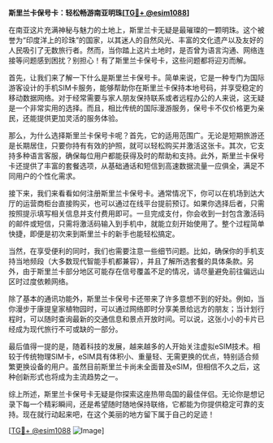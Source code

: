 **斯里兰卡保号卡：轻松畅游南亚明珠[[TG💪+ @esim1088](https://t.me/s/esim1088)]**

在南亚这片充满神秘与魅力的土地上，斯里兰卡无疑是最璀璨的一颗明珠。这个被誉为“印度洋上的珍珠”的国家，以其迷人的自然风光、丰富的文化遗产以及友好的人民吸引了无数旅行者。然而，当你踏上这片土地时，是否曾为语言沟通、网络连接等问题感到困扰？别担心！有了斯里兰卡保号卡，这些问题都将迎刃而解。

首先，让我们来了解一下什么是斯里兰卡保号卡。简单来说，它是一种专门为国际游客设计的手机SIM卡服务，能够帮助你在斯里兰卡保持本地号码，并享受稳定的移动数据网络。对于经常需要与家人朋友保持联系或者远程办公的人来说，这无疑是一个非常实用的选择。而且，相比传统的国际漫游服务，保号卡不仅价格更为亲民，还能提供更加灵活的服务体验。

那么，为什么选择斯里兰卡保号卡呢？首先，它的适用范围广。无论是短期旅游还是长期居住，只要你持有有效的护照，就可以轻松购买并激活这张卡。其次，它支持多种语言客服，确保每位用户都能获得及时的帮助和支持。此外，斯里兰卡保号卡还提供了丰富的套餐选项，从基础通话和短信到高速数据流量一应俱全，满足不同用户的个性化需求。

接下来，我们来看看如何注册斯里兰卡保号卡。通常情况下，你可以在机场到达大厅的运营商柜台直接购买，也可以通过在线平台提前预订。如果你选择后者，只需按照提示填写相关信息并支付费用即可。一旦完成支付，你会收到一封包含激活码的邮件或短信，只需将激活码输入到手机中，就能立刻开始使用了。整个过程简单快捷，即便是初次来到斯里兰卡的新手也能轻松搞定。

当然，在享受便利的同时，我们也需要注意一些细节问题。比如，确保你的手机支持当地频段（大多数现代智能手机都兼容），并且了解所选套餐的具体条款。另外，由于斯里兰卡部分地区可能存在信号覆盖不足的情况，请尽量避免前往偏远山区时过度依赖网络。

除了基本的通讯功能外，斯里兰卡保号卡还带来了许多意想不到的好处。例如，当你漫步于康提皇家植物园时，可以通过网络即时分享美景给远方的朋友；当计划行程时，可以随时查询最新的交通信息和景点开放时间。可以说，这张小小的卡片已经成为现代旅行不可或缺的一部分。

最后值得一提的是，随着科技的发展，越来越多的人开始关注虚拟eSIM技术。相较于传统物理SIM卡，eSIM具有体积小、重量轻、无需更换的优点，特别适合频繁更换设备的用户。虽然目前斯里兰卡尚未全面普及eSIM，但相信不久之后，这种创新形式也将成为主流趋势之一。

综上所述，斯里兰卡保号卡无疑是你探索这座热带岛国的最佳伴侣。无论你是想记录下每一个精彩瞬间，还是希望随时随地保持联络，它都能为你提供稳定可靠的支持。现在就行动起来吧，在这个美丽的地方留下属于自己的足迹！

[[TG💪+ @esim1088](https://t.me/s/esim1088) ![Image](https://i.postimg.cc/4NQfJmqS/Snipaste-2025-05-13-00-14-12.png)]
